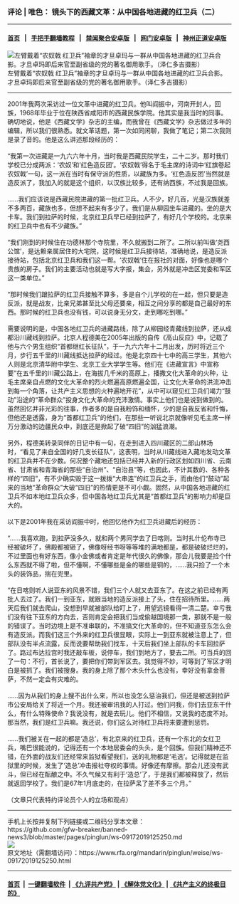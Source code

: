 ### 评论 | 唯色： 镜头下的西藏文革：从中国各地进藏的红卫兵（二）
------------------------

#### [首页](https://github.com/gfw-breaker/banned-news3/blob/master/README.md) &nbsp;&nbsp;|&nbsp;&nbsp; [手把手翻墙教程](https://github.com/gfw-breaker/guides/wiki) &nbsp;&nbsp;|&nbsp;&nbsp; [禁闻聚合安卓版](https://github.com/gfw-breaker/bn-android) &nbsp;&nbsp;|&nbsp;&nbsp; [网门安卓版](https://github.com/oGate2/oGate) &nbsp;&nbsp;|&nbsp;&nbsp; [神州正道安卓版](https://github.com/SzzdOgate/update) 



<div id="headerimg">
 <img alt="左臂戴着“农奴戟 红卫兵”袖章的才旦卓玛与一群从中国各地进藏的红卫兵合影。才旦卓玛即后来官至副省级的党的著名御用歌手。（泽仁多吉摄影）" src="https://www.rfa.org/mandarin/pinglun/weise/weise-09062019124704.html/624d65e65353739b4e0e8fdb85cf7ea2536b5175.jpg/@@images/96390b25-d8f4-4d3c-8f01-92e68356afea.jpeg" title="左臂戴着“农奴戟 红卫兵”袖章的才旦卓玛与一群从中国各地进藏的红卫兵合影。才旦卓玛即后来官至副省级的党的著名御用歌手。（泽仁多吉摄影）"/>
 <div id="headerimgcontents">
  <div id="headerimgcaption">
   <span>
    左臂戴着“农奴戟 红卫兵”袖章的才旦卓玛与一群从中国各地进藏的红卫兵合影。才旦卓玛即后来官至副省级的党的著名御用歌手。（泽仁多吉摄影）
   </span>
   <!-- zoomattribute -->
  </div>
  <!-- headerimgcaption -->
 </div>
 <!-- headerimagecontents -->
</div>

<hr/>
<div id="storytext">
 <div>
  <div class="slot_header">
  </div>
 </div>
 <p>
  2001年我两次采访过一位文革中进藏的红卫兵。他叫阎振中，河南开封人，回族，1968年毕业于位在陕西省咸阳市的西藏民族学院。他其实是我当时的同事。确切地说，他是《西藏文学》杂志的主编，而我曾在《西藏文学》杂志做过多年的编辑，所以我们很熟悉。就文革话题，第一次如同闲聊，我做了笔记；第二次我则是录了音的。他是这么讲述那段经历的：
  <br/>
  <br/>
  “我第一次进藏是一九六六年十月，当时我是西藏民院学生，二十二岁。那时我们学校已分成两派：‘农奴’和‘红色造反团’。‘农奴戟’得名于毛主席的诗词中‘红旗卷起农奴戟’一句，这一派在当时有保守派的性质，以藏族为多。‘红色造反团’当然就是造反派了，我加入的就是这个组织，以汉族比较多，还有纳西族，不过我是回族。
  <br/>
  <br/>
  ……我们应该说是西藏民院进藏的第一批红卫兵。人不少，好几百，光是汉族就差不多两百，藏族也多，但想不起来有多少了。我们是从柳园坐车进藏的。坐的是大卡车。我们到拉萨的时候，北京红卫兵早已经到拉萨了，有好几个学校的。北京来的红卫兵中也有不少藏族。”
  <br/>
  <br/>
  “我们刚到的时候住在功德林那个寺院里，不久就搬到二所了。二所以前叫做‘尧西公馆’，是达赖亲属居住的大宅院，这时候是红卫兵接待站，准确地说，是造反派接待站，包括北京红卫兵和我们这一帮。‘农奴戟’住在报社的对面，好像也是哪个贵族的房子。我们的主要活动也就是写大字报，集会，另外就是冲击区党委和军区这一类单位。”
  <br/>
  <br/>
  “那时候我们跟拉萨的红卫兵接触不算多，多是自个儿学校的在一起，但只要是造反派，就是战友，比亲兄弟甚至比父母还要亲，相互之间分享的都是自己最好的东西。那时候的红卫兵也没有钱，可以说身无分文，走到哪吃到哪。”
  <br/>
  <br/>
  需要说明的是，中国各地红卫兵的进藏路线，除了从柳园经青藏线到拉萨，还从成都沿川藏线到拉萨。北京人程德美在2005年出版的自传《高山反应》中，记载了他与六个男生组织“首都继红长征队”，于一九六六年十二月出发，历时将近三个月，步行五千里的川藏线抵达拉萨的经过。他是北京四十七中的高三学生，其他六人则是北京清华附中学生、北京工业大学学生等。他们在《进藏宣言》中宣称要“在五千里的川藏公路上，在海拔几千米的高原上，播撒文化大革命的火种，让毛主席亲自点燃的文化大革命的烈火燃遍高原燃遍全国，让文化大革命的洪流冲击到每一个角落，让共产主义思想的火种遍地开花”，从中可以窥见红卫兵们竭力“鼓动”沿途的“革命群众”投身文化大革命的充沛激情。事实上他们也是说到做到的。虽然回忆并非光彩的往事，作者多的是自我粉饰和缅怀，少的是自我反省和忏悔，但他还是透露，身为“首都红卫兵”的他们，在那些一听说北京就像听见毛主席一样万分激动的边疆民众中，到底还是掀起了破“四旧”的汹猛浪潮。
  <br/>
  <br/>
  另外，程德美转录同伴的日记中有一句，在走到进入四川藏区的二郎山林场时，“看见了来自全国的好几支长征队”，这表明，当时从川藏线进入藏地发动文革的红卫兵并不在少数。何况整个藏地还包括已经并入新的行政区划如四川省、云南省、甘肃省和青海省的那些“自治州”、“自治县”等，也因此，不计其数的、各种各样的“四旧”，有不少确实毁于这一拨拨“大串连”的红卫兵之手，而由他们“鼓动”起来的当地“革命群众”大破“四旧”的热情更是不可小觑。固然，从中国各地进藏的红卫兵不如本地红卫兵众多，但中国各地红卫兵尤其是“首都红卫兵”的影响力却是巨大的。
  <br/>
  <br/>
  以下是2001年我在采访阎振中时，他回忆他作为红卫兵进藏后的经历：
  <br/>
  <br/>
  “……我喜欢跑，到拉萨没多久，就和两个男同学去了日喀则。当时扎什伦布寺已经被破坏了，佛殿都被砸了，佛像呀经书呀等等堆的满地都是，都是破破烂烂的，不过里面也有好东西，像小金佛或者肯定是年代很久的佛像，那会儿我要是捡个什么东西就不得了啦，但不懂啊，不懂哪些是金的哪些是铜的，……我只捡了一个木头的装饰品，揣在兜里。
  <br/>
  <br/>
  “在日喀则听人说亚东的风景不错，我们三个人就又去亚东了。在这之前已经有两批人去过了。我们一到亚东，就跟当地的造反派接上了头，住在招待所里。……两天后我们就去爬山，没想到早就被部队给盯上了，用望远镜看得一清二楚。幸亏我们没有往下亚东的方向去，否则肯定会把我们当成偷越国境那一类，那就不是一般的错误了。当时边境上是不准串联的，不准搞文化大革命的，但不知道亚东怎么会有造反派。而我们这三个外来的红卫兵很显眼，实际上一到亚东就被注意上了，但部队没有半点流露，反而说要帮助我们找车，十天后我们坐上部队的卡车回拉萨了。路过布达拉宫时我还敲车板，说停车，我们到地方了，要去二所。可当兵的回了一句：不行，首长说了，要把你们带到军区去。我觉得不妙，可等到了军区才明白是被抓了。我们被搜身。我的身上除了那个木头什么也没有，幸好没有拿金菩萨，不然一定会有灾难的。
  <br/>
  <br/>
  ……因为从我们的身上搜不出什么来，所以也没怎么惩治我们，但还是被送到拉萨市公安局给关了将近一个月。我还被审讯我的人打过。他们问我，你们去亚东干什么，有什么特殊使命？我说没有，就是去玩儿。他们不相信，又说我的态度不对。那当然，我们是红卫兵嘛。我还说，你们这么对待红卫兵将来要遭到惩罚。
  <br/>
  <br/>
  ……我们被关在一起的都是‘造总’，有北京来的红卫兵，还有一个东北的女红卫兵，嘴巴很能说的，记得还有一个本地居委会的头头，是个回族。但我们精神还不错，在外面的战友们还经常来监狱看望我们，送的礼物都是‘毛选’。记得就是在监狱里的时候，发生了‘造总’冲击报社夺权的事情。好像还有摩擦。那会儿还没有武斗，但已经在酝酿之中。不久气候又有利于‘造总’了，于是我们都被释放了，然后就返回学校了。我们是67年1月底走的，在拉萨呆了差不多三个月。”
  <br/>
  <br/>
  （文章只代表特约评论员个人的立场和观点）
 </p>
</div>

<hr/>
手机上长按并复制下列链接或二维码分享本文章：<br/>
https://github.com/gfw-breaker/banned-news3/blob/master/pages/pinglun/ws-09172019125250.md <br/>
<a href='https://github.com/gfw-breaker/banned-news3/blob/master/pages/pinglun/ws-09172019125250.md'><img src='https://github.com/gfw-breaker/banned-news3/blob/master/pages/pinglun/ws-09172019125250.md.png'/></a> <br/>
原文地址（需翻墙访问）：https://www.rfa.org/mandarin/pinglun/weise/ws-09172019125250.html


------------------------
#### [首页](https://github.com/gfw-breaker/banned-news3/blob/master/README.md) &nbsp;|&nbsp; [一键翻墙软件](https://github.com/gfw-breaker/nogfw/blob/master/README.md) &nbsp;| [《九评共产党》](https://github.com/gfw-breaker/9ping.md/blob/master/README.md#九评之一评共产党是什么) | [《解体党文化》](https://github.com/gfw-breaker/jtdwh.md/blob/master/README.md) | [《共产主义的终极目的》](https://github.com/gfw-breaker/gczydzjmd.md/blob/master/README.md)


<img src='http://gfw-breaker.win/banned-news3/pages/pinglun/ws-09172019125250.md' width='0px' height='0px'/>